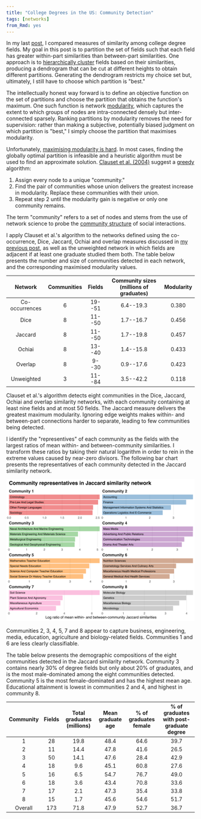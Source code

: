 ```yaml
---
title: "College Degrees in the US: Community Detection"
tags: [networks]
from_Rmd: yes
---
```


In my last [post][prev-post], I compared measures of  similarity among college degree fields.
My goal in this post is to partition the set of fields such that each field has greater within-part similarities than between-part similarities.
One approach is to [hierarchically cluster](https://en.wikipedia.org/wiki/Hierarchical_clustering) fields based on their similarities, producing a dendrogram that can be cut at different heights to obtain different partitions.
Generating the dendrogram restricts my choice set but, ultimately, I still have to choose which partition is "best."

The intellectually honest way forward is to define an objective function on the set of partitions and choose the partition that obtains the function's maximum.
One such function is network [modularity](https://en.wikipedia.org/wiki/Modularity_(networks)), which captures the extent to which groups of nodes are intra-connected densely but inter-connected sparsely.
Ranking partitions by modularity removes the need for supervision: rather than making a subjective, potentially biased judgment on which partition is "best," I simply choose the partition that maximises modularity.

Unfortunately, [maximising modularity is hard](https://arxiv.org/abs/physics/0608255).
In most cases, finding the globally optimal partition is infeasible and a heuristic algorithm must be used to find an approximate solution.
[Clauset et al. (2004)](https://arxiv.org/abs/cond-mat/0408187) suggest a [greedy](https://en.wikipedia.org/wiki/Greedy_algorithm) algorithm:

1. Assign every node to a unique "community."
2. Find the pair of communities whose union delivers the greatest increase in modularity. Replace these communities with their union.
3. Repeat step 2 until the modularity gain is negative or only one community remains.

The term "community" refers to a set of nodes and stems from the use of network science to probe the [community structure](https://en.wikipedia.org/wiki/Community_structure) of social interactions.

I apply Clauset et al.'s algorithm to the networks defined using the co-occurrence, Dice, Jaccard, Ochiai and overlap measures discussed in [my previous post][prev-post], as well as the unweighted network in which fields are adjacent if at least one graduate studied them both.
The table below presents the number and size of communities detected in each network, and the corresponding maximised modularity values.

|    Network     | Communities | Fields | Community sizes (millions of graduates) | Modularity |
|:--------------:|:-----------:|:------:|:---------------------------------------:|:----------:|
| Co-occurrences |      6      | 19--51 |                6.4--19.3                |   0.380    |
|      Dice      |      8      | 11--50 |                1.7--16.7                |   0.456    |
|    Jaccard     |      8      | 11--50 |                1.7--19.8                |   0.457    |
|     Ochiai     |      8      | 13--40 |                1.4--15.8                |   0.433    |
|    Overlap     |      8      | 9--30  |                0.9--17.6                |   0.423    |
|   Unweighted   |      3      | 11--84 |                3.5--42.2                |   0.118    |

Clauset et al.'s algorithm detects eight communities in the Dice, Jaccard, Ochiai and overlap similarity networks, with each community containing at least nine fields and at most 50 fields.
The Jaccard measure delivers the greatest maximum modularity.
Ignoring edge weights makes within- and between-part connections harder to separate, leading to few communities being detected.

I identify the "representives" of each community as the fields with the largest ratios of mean within- and between-community similarities.
I transform these ratios by taking their natural logarithm in order to rein in the extreme values caused by near-zero divisors.
The following bar chart presents the representatives of each community detected in the Jaccard similarity network.

![](figures/jaccard-representatives-1.svg)

Communities 2, 3, 4, 5, 7 and 8 appear to capture business, engineering, media, education, agriculture and biology-related fields.
Communities 1 and 6 are less clearly classifiable.

The table below presents the demographic compositions of the eight communities detected in the Jaccard similarity network.
Community 3 contains nearly 30% of degree fields but only about 20% of graduates, and is the most male-dominated among the eight communities detected.
Community 5 is the most female-dominated and has the highest mean age.
Educational attainment is lowest in communities 2 and 4, and highest in community 8.

| Community | Fields | Total graduates (millions) | Mean graduate age | % of graduates female | % of graduates with post-graduate degree |
|:---------:|:------:|:--------------------------:|:-----------------:|:---------------------:|:----------------------------------------:|
|     1     |   28   |            19.8            |       48.4        |         64.6          |                   39.7                   |
|     2     |   11   |            14.4            |       47.8        |         41.6          |                   26.5                   |
|     3     |   50   |            14.1            |       47.6        |         28.4          |                   42.9                   |
|     4     |   18   |            9.6             |       45.1        |         60.8          |                   27.6                   |
|     5     |   16   |            6.5             |       54.7        |         76.7          |                   49.0                   |
|     6     |   18   |            3.6             |       43.4        |         70.8          |                   33.6                   |
|     7     |   17   |            2.1             |       47.3        |         35.4          |                   33.8                   |
|     8     |   15   |            1.7             |       45.6        |         54.6          |                   51.7                   |
|  Overall  |  173   |            71.8            |       47.9        |         52.7          |                   36.7                   |

[prev-post]: /blog/college-degrees-similarity-measures/

